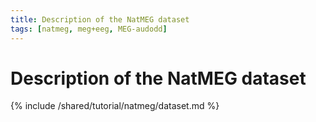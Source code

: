 ```yaml
---
title: Description of the NatMEG dataset
tags: [natmeg, meg+eeg, MEG-audodd]
---
```


# Description of the NatMEG dataset

{% include /shared/tutorial/natmeg/dataset.md %}
